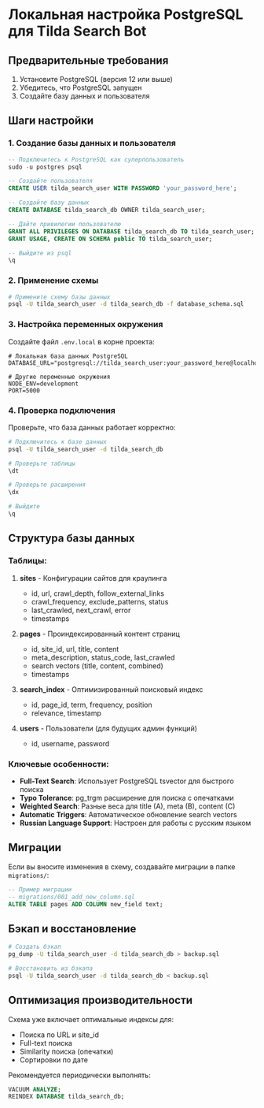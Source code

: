 
# Локальная настройка PostgreSQL для Tilda Search Bot

## Предварительные требования

1. Установите PostgreSQL (версия 12 или выше)
2. Убедитесь, что PostgreSQL запущен
3. Создайте базу данных и пользователя

## Шаги настройки

### 1. Создание базы данных и пользователя

```sql
-- Подключитесь к PostgreSQL как суперпользователь
sudo -u postgres psql

-- Создайте пользователя
CREATE USER tilda_search_user WITH PASSWORD 'your_password_here';

-- Создайте базу данных
CREATE DATABASE tilda_search_db OWNER tilda_search_user;

-- Дайте привилегии пользователю
GRANT ALL PRIVILEGES ON DATABASE tilda_search_db TO tilda_search_user;
GRANT USAGE, CREATE ON SCHEMA public TO tilda_search_user;

-- Выйдите из psql
\q
```

### 2. Применение схемы

```bash
# Примените схему базы данных
psql -U tilda_search_user -d tilda_search_db -f database_schema.sql
```

### 3. Настройка переменных окружения

Создайте файл `.env.local` в корне проекта:

```env
# Локальная база данных PostgreSQL
DATABASE_URL="postgresql://tilda_search_user:your_password_here@localhost:5432/tilda_search_db"

# Другие переменные окружения
NODE_ENV=development
PORT=5000
```

### 4. Проверка подключения

Проверьте, что база данных работает корректно:

```bash
# Подключитесь к базе данных
psql -U tilda_search_user -d tilda_search_db

# Проверьте таблицы
\dt

# Проверьте расширения
\dx

# Выйдите
\q
```

## Структура базы данных

### Таблицы:

1. **sites** - Конфигурации сайтов для краулинга
   - id, url, crawl_depth, follow_external_links
   - crawl_frequency, exclude_patterns, status
   - last_crawled, next_crawl, error
   - timestamps

2. **pages** - Проиндексированный контент страниц
   - id, site_id, url, title, content
   - meta_description, status_code, last_crawled
   - search vectors (title, content, combined)
   - timestamps

3. **search_index** - Оптимизированный поисковый индекс
   - id, page_id, term, frequency, position
   - relevance, timestamp

4. **users** - Пользователи (для будущих админ функций)
   - id, username, password

### Ключевые особенности:

- **Full-Text Search**: Использует PostgreSQL tsvector для быстрого поиска
- **Typo Tolerance**: pg_trgm расширение для поиска с опечатками
- **Weighted Search**: Разные веса для title (A), meta (B), content (C)
- **Automatic Triggers**: Автоматическое обновление search vectors
- **Russian Language Support**: Настроен для работы с русским языком

## Миграции

Если вы вносите изменения в схему, создавайте миграции в папке `migrations/`:

```sql
-- Пример миграции
-- migrations/001_add_new_column.sql
ALTER TABLE pages ADD COLUMN new_field text;
```

## Бэкап и восстановление

```bash
# Создать бэкап
pg_dump -U tilda_search_user -d tilda_search_db > backup.sql

# Восстановить из бэкапа
psql -U tilda_search_user -d tilda_search_db < backup.sql
```

## Оптимизация производительности

Схема уже включает оптимальные индексы для:
- Поиска по URL и site_id
- Full-text поиска
- Similarity поиска (опечатки)
- Сортировки по дате

Рекомендуется периодически выполнять:
```sql
VACUUM ANALYZE;
REINDEX DATABASE tilda_search_db;
```
